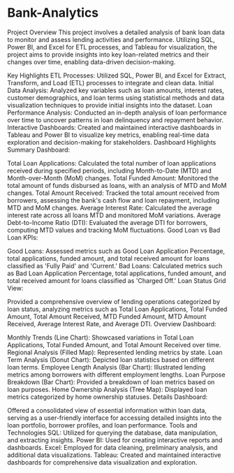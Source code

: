 # Bank-Analytics
Project Overview
This project involves a detailed analysis of bank loan data to monitor and assess lending activities and performance. Utilizing SQL, Power BI, and Excel for ETL processes, and Tableau for visualization, the project aims to provide insights into key loan-related metrics and their changes over time, enabling data-driven decision-making.

Key Highlights
ETL Processes: Utilized SQL, Power BI, and Excel for Extract, Transform, and Load (ETL) processes to integrate and clean data.
Initial Data Analysis: Analyzed key variables such as loan amounts, interest rates, customer demographics, and loan terms using statistical methods and data visualization techniques to provide initial insights into the dataset.
Loan Performance Analysis: Conducted an in-depth analysis of loan performance over time to uncover patterns in loan delinquency and repayment behavior.
Interactive Dashboards: Created and maintained interactive dashboards in Tableau and Power BI to visualize key metrics, enabling real-time data exploration and decision-making for stakeholders.
Dashboard Highlights
Summary Dashboard:

Total Loan Applications: Calculated the total number of loan applications received during specified periods, including Month-to-Date (MTD) and Month-over-Month (MoM) changes.
Total Funded Amount: Monitored the total amount of funds disbursed as loans, with an analysis of MTD and MoM changes.
Total Amount Received: Tracked the total amount received from borrowers, assessing the bank's cash flow and loan repayment, including MTD and MoM changes.
Average Interest Rate: Calculated the average interest rate across all loans MTD and monitored MoM variations.
Average Debt-to-Income Ratio (DTI): Evaluated the average DTI for borrowers, computing MTD values and tracking MoM fluctuations.
Good Loan vs Bad Loan KPIs:

Good Loans: Assessed metrics such as Good Loan Application Percentage, total applications, funded amount, and total received amount for loans classified as 'Fully Paid' and 'Current.'
Bad Loans: Calculated metrics such as Bad Loan Application Percentage, total applications, funded amount, and total received amount for loans classified as 'Charged Off.'
Loan Status Grid View:

Provided a comprehensive overview of lending operations categorized by loan status, analyzing metrics such as Total Loan Applications, Total Funded Amount, Total Amount Received, MTD Funded Amount, MTD Amount Received, Average Interest Rate, and Average DTI.
Overview Dashboard:

Monthly Trends (Line Chart): Showcased variations in Total Loan Applications, Total Funded Amount, and Total Amount Received over time.
Regional Analysis (Filled Map): Represented lending metrics by state.
Loan Term Analysis (Donut Chart): Depicted loan statistics based on different loan terms.
Employee Length Analysis (Bar Chart): Illustrated lending metrics among borrowers with different employment lengths.
Loan Purpose Breakdown (Bar Chart): Provided a breakdown of loan metrics based on loan purposes.
Home Ownership Analysis (Tree Map): Displayed loan metrics categorized by home ownership statuses.
Details Dashboard:

Offered a consolidated view of essential information within loan data, serving as a user-friendly interface for accessing detailed insights into the loan portfolio, borrower profiles, and loan performance.
Tools and Technologies
SQL: Utilized for querying the database, data manipulation, and extracting insights.
Power BI: Used for creating interactive reports and dashboards.
Excel: Employed for data cleaning, preliminary analysis, and additional data visualizations.
Tableau: Created and maintained interactive dashboards for comprehensive data visualization and exploration.
